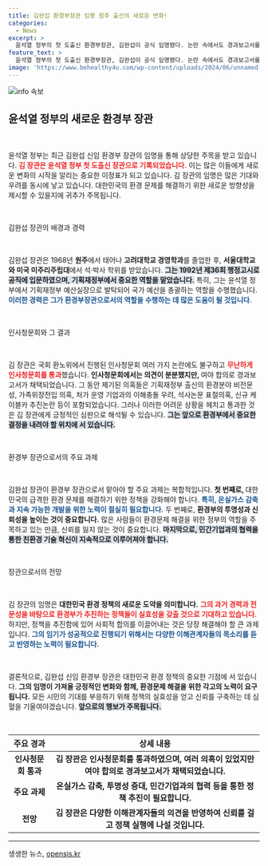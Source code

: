 ```yaml
---
title: 김완섭 환경부장관 임명 원주 출신의 새로운 변화!
categories:
  - News
excerpt: >
  윤석열 정부의 첫 도출신 환경부장관, 김완섭이 공식 임명됐다. 논란 속에서도 경과보고서를 통과한 그의 경력과 도전이 주목받고 있다. 과연 그가 환경부를 어떻게 이끌어갈지 궁금증을 모은다!
feature_text: >
  윤석열 정부의 첫 도출신 환경부장관, 김완섭이 공식 임명됐다. 논란 속에서도 경과보고서를 통과한 그의 경력과 도전이 주목받고 있다. 과연 그가 환경부를 어떻게 이끌어갈지 궁금증을 모은다!
image: 'https://www.behealthy4u.com/wp-content/uploads/2024/06/unnamed-file.png'
---
```


<p><img src="https://www.behealthy4u.com/wp-content/uploads/2024/06/unnamed-file.png" alt="info 속보" /></p>

<h2 data-ke-size="size26">윤석열 정부의 새로운 환경부 장관</h2>

<p data-ke-size="size16">&nbsp;</p>

<p>윤석열 정부는 최근 김완섭 신임 환경부 장관의 임명을 통해 상당한 주목을 받고 있습니다. <b><span style="color: #ee2323;">김 장관은 윤석열 정부 첫 도출신 장관으로 기록되었습니다.</span></b> 이는 많은 이들에게 새로운 변화의 시작을 알리는 중요한 이정표가 되고 있습니다. 김 장관의 임명은 많은 기대와 우려를 동시에 낳고 있습니다. 대한민국의 환경 문제를 해결하기 위한 새로운 방향성을 제시할 수 있을지에 귀추가 주목됩니다. </p>

<p data-ke-size="size16">&nbsp;</p>

<p>김완섭 장관의 배경과 경력</p>

<p data-ke-size="size16">&nbsp;</p>

<p>김완섭 장관은 1968년 <b>원주</b>에서 태어나 <b>고려대학교 경영학과</b>를 졸업한 후, <b>서울대학교와 미국 미주리주립대</b>에서 석·박사 학위를 받았습니다. <b><span style="background-color: #21538527;">그는 1992년 제36회 행정고시로 공직에 입문하였으며, 기획재정부에서 중요한 역할을 맡았습니다.</span></b> 특히, 그는 윤석열 정부에서 기획재정부 예산실장으로 발탁되어 국가 예산을 총괄하는 역할을 수행했습니다. <b><span style="color: #1a5490;">이러한 경력은 그가 환경부장관으로서의 역할을 수행하는 데 많은 도움이 될 것입니다.</span></b></p>

<p data-ke-size="size16">&nbsp;</p>

<p>인사청문회와 그 결과</p>

<p data-ke-size="size16">&nbsp;</p>

<p>김 장관은 국회 환노위에서 진행된 인사청문회 여러 가지 논란에도 불구하고 <b><span style="color: #ee2323;">무난하게 인사청문회를 통과</span></b>했습니다. <b>인사청문회에서는 의견이 분분했지만, </b>여야 합의로 경과보고서가 채택되었습니다. 그 동안 제기된 의혹들은 기획재정부 출신의 환경분야 비전문성, 가족위장전입 의혹, 처가 운영 기업과의 이해충돌 우려, 석사논문 표절의혹, 신규 케이블카 추진논란 등이 포함되었습니다. 그러나 이러한 어려운 상황을 헤치고 통과한 것은 김 장관에게 긍정적인 심판으로 해석될 수 있습니다. <b><span style="background-color: #21538527;">그는 앞으로 환경부에서 중요한 결정을 내려야 할 위치에 서 있습니다.</span></b></p>

<p data-ke-size="size16">&nbsp;</p>

<p>환경부 장관으로서의 주요 과제</p>

<p data-ke-size="size16">&nbsp;</p>

<p>김완섭 장관이 환경부 장관으로서 맡아야 할 주요 과제는 복합적입니다. <b>첫 번째로, </b>대한민국의 급격한 환경 문제를 해결하기 위한 정책을 강화해야 합니다. <b><span style="color: #1a5490;">특히, 온실가스 감축과 지속 가능한 개발을 위한 노력이 절실히 필요합니다.</span></b> 두 번째로, <b>환경부의 투명성과 신뢰성을 높이는 것이 중요합니다.</b> 많은 사람들이 환경문제 해결을 위한 정부의 역할을 주목하고 있는 만큼, 신뢰를 잃지 않는 것이 중요합니다. <b><span style="background-color: #21538527;">마지막으로, 민간기업과의 협력을 통한 친환경 기술 혁신이 지속적으로 이루어져야 합니다.</span></b></p>

<p data-ke-size="size16">&nbsp;</p>

<p>장관으로서의 전망</p>

<p data-ke-size="size16">&nbsp;</p>

<p>김 장관의 임명은 <b>대한민국 환경 정책의 새로운 도약을 의미합니다.</b> <b><span style="color: #ee2323;">그의 과거 경력과 전문성을 바탕으로 환경부가 추진하는 정책들이 실효성을 갖출 것으로 기대하고 있습니다.</span></b> 하지만, 정책을 추진함에 있어 사회적 합의를 이끌어내는 것은 당장 해결해야 할 큰 과제입니다. <b><span style="color: #1a5490;">그의 임기가 성공적으로 진행되기 위해서는 다양한 이해관계자들의 목소리를 듣고 반영하는 노력이 필요합니다.</span></b></p>

<p data-ke-size="size16">&nbsp;</p>

<p>결론적으로, 김완섭 신임 환경부 장관은 대한민국 환경 정책의 중요한 기점에 서 있습니다. <b>그의 임명이 가져올 긍정적인 변화와 함께, 환경문제 해결을 위한 각고의 노력이 요구됩니다.</b> 모든 시민의 기대를 부응하기 위해 정책의 실효성을 얻고 신뢰를 구축하는 데 심혈을 기울여야겠습니다. <b><span style="background-color: #21538527;">앞으로의 행보가 주목됩니다.</span></b></p>

<p data-ke-size="size16">&nbsp;</p>

<table style="width: 100%;">
    <thead>
        <tr>
            <th style="text-align: center;">주요 경과</th>
            <th style="text-align: center;">상세 내용</th>
        </tr>
    </thead>
    <tbody>
        <tr>
            <td style="text-align: center; height: 17px;"><b>인사청문회 통과</b></td>
            <td style="text-align: center; height: 17px;"><b>김 장관은 인사청문회를 통과하였으며, 여러 의혹이 있었지만 여야 합의로 경과보고서가 채택되었습니다.</b></td>
        </tr>
        <tr>
            <td style="text-align: center; height: 17px;"><b>주요 과제</b></td>
            <td style="text-align: center; height: 17px;"><b>온실가스 감축, 투명성 증대, 민간기업과의 협력 등을 통한 정책 추진이 필요합니다.</b></td>
        </tr>
        <tr>
            <td style="text-align: center; height: 17px;"><b>전망</b></td>
            <td style="text-align: center; height: 17px;"><b>김 장관은 다양한 이해관계자들의 의견을 반영하여 신뢰를 걸고 정책 실행에 나설 것입니다.</b></td>
        </tr>
    </tbody>
</table>

<hr />
생생한 뉴스, <a href="https://opensis.kr" rel="dofollow">opensis.kr</a>



